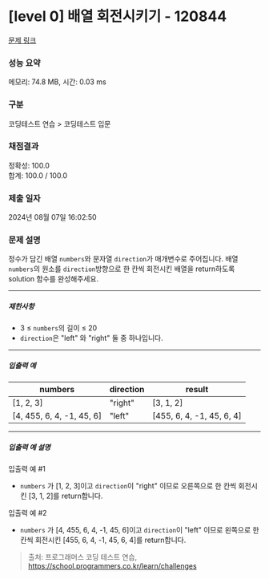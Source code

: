 # [level 0] 배열 회전시키기 - 120844 

[문제 링크](https://school.programmers.co.kr/learn/courses/30/lessons/120844) 

### 성능 요약

메모리: 74.8 MB, 시간: 0.03 ms

### 구분

코딩테스트 연습 > 코딩테스트 입문

### 채점결과

정확성: 100.0<br/>합계: 100.0 / 100.0

### 제출 일자

2024년 08월 07일 16:02:50

### 문제 설명

<p>정수가 담긴 배열 <code>numbers</code>와 문자열&nbsp;<code>direction</code>가 매개변수로 주어집니다. 배열 <code>numbers</code>의 원소를 <code>direction</code>방향으로 한 칸씩 회전시킨 배열을 return하도록 solution 함수를 완성해주세요.</p>

<hr>

<h5>제한사항</h5>

<ul>
<li>3 ≤ <code>numbers</code>의 길이 ≤ 20</li>
<li><code>direction</code>은 "left" 와 "right" 둘 중 하나입니다.</li>
</ul>

<hr>

<h5>입출력 예</h5>
<table class="table">
        <thead><tr>
<th>numbers</th>
<th>direction</th>
<th>result</th>
</tr>
</thead>
        <tbody><tr>
<td>[1, 2, 3]</td>
<td>"right"</td>
<td>[3, 1, 2]</td>
</tr>
<tr>
<td>[4, 455, 6, 4, -1, 45, 6]</td>
<td>"left"</td>
<td>[455, 6, 4, -1, 45, 6, 4]</td>
</tr>
</tbody>
      </table>
<hr>

<h5>입출력 예 설명</h5>

<p>입출력 예 #1</p>

<ul>
<li><code>numbers</code> 가 [1, 2, 3]이고 <code>direction</code>이 "right" 이므로 오른쪽으로 한 칸씩 회전시킨 [3, 1, 2]를 return합니다.</li>
</ul>

<p>입출력 예 #2</p>

<ul>
<li><code>numbers</code> 가 [4, 455, 6, 4, -1, 45, 6]이고 <code>direction</code>이 "left" 이므로 왼쪽으로 한 칸씩 회전시킨 [455, 6, 4, -1, 45, 6, 4]를 return합니다.</li>
</ul>


> 출처: 프로그래머스 코딩 테스트 연습, https://school.programmers.co.kr/learn/challenges